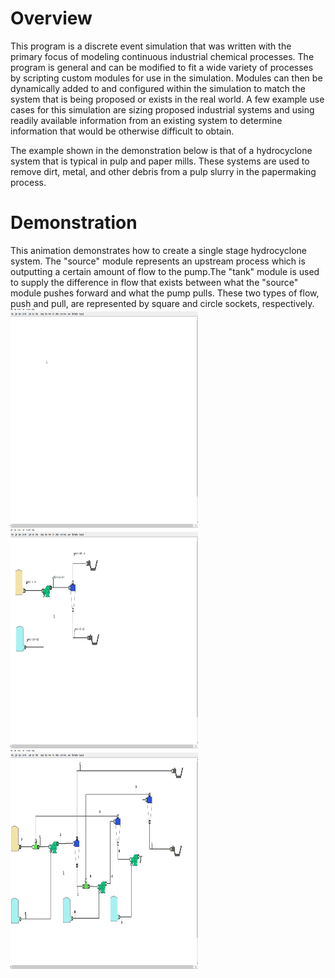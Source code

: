 <h1>Overview</h1>
This program is a discrete event simulation that was written with the primary focus of modeling continuous industrial chemical processes. The program is general and can be modified to fit a wide variety of processes by scripting custom modules for use 
in the simulation. Modules can then be dynamically added to and configured within the simulation to match the system that is 
being proposed or exists in the real world. A few example use cases for this simulation are sizing proposed industrial 
systems and using readily available information from an existing system to determine information that would be otherwise 
difficult to obtain. 

The example shown in the demonstration below is that of a hydrocyclone system that is typical in pulp and paper mills. These systems are used to remove dirt, metal, and other debris from a pulp slurry in the papermaking process. 
<h1>Demonstration</h1>
This animation demonstrates how to create a single stage hydrocyclone system. The "source" module represents an upstream process which is outputting a certain amount of flow to the pump.The "tank" module is used to supply the difference in flow that exists between what the "source" module pushes forward and what the pump pulls. These two types of flow, push and pull, are represented by square and circle sockets, respectively. 

<img src="https://github.com/herstky/DES/raw/master/demos/model_creation.gif" height="350" width="300">
<img src="https://github.com/herstky/DES/raw/master/demos/changing_settings.gif" height="350" width="300">
<img src="https://github.com/herstky/DES/raw/master/demos/hydrocyclone_cascade.gif" height="350" width="300">

